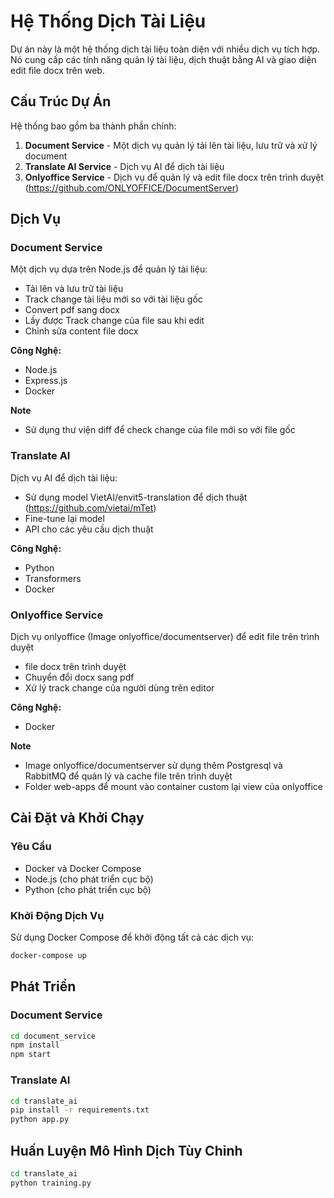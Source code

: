 # Hệ Thống Dịch Tài Liệu

Dự án này là một hệ thống dịch tài liệu toàn diện với nhiều dịch vụ tích hợp. Nó cung cấp các tính năng quản lý tài liệu, dịch thuật bằng AI và giao diện edit file docx trên web.

## Cấu Trúc Dự Án

Hệ thống bao gồm ba thành phần chính:

1. **Document Service** - Một dịch vụ quản lý tải lên tài liệu, lưu trữ và xử lý document
2. **Translate AI Service** - Dịch vụ AI để dịch tài liệu
3. **Onlyoffice Service** - Dịch vụ để quản lý và edit file docx trên trình duyệt (https://github.com/ONLYOFFICE/DocumentServer)

## Dịch Vụ

### Document Service

Một dịch vụ dựa trên Node.js để quản lý tài liệu:

- Tải lên và lưu trữ tài liệu
- Track change tài liệu mới so với tài liệu gốc
- Convert pdf sang docx
- Lấy được Track change của file sau khi edit
- Chỉnh sửa content file docx

**Công Nghệ:**
- Node.js
- Express.js
- Docker

**Note**
- Sử dụng thư viện diff để check change của file mới so với file gốc

### Translate AI

Dịch vụ AI để dịch tài liệu:

- Sử dụng model VietAI/envit5-translation để dịch thuật (https://github.com/vietai/mTet)
- Fine-tune lại model
- API cho các yêu cầu dịch thuật

**Công Nghệ:**
- Python
- Transformers
- Docker

### Onlyoffice Service

Dịch vụ onlyoffice (Image onlyoffice/documentserver) để edit file trên trình duyệt

- file docx trên trình duyệt
- Chuyển đổi docx sang pdf
- Xử lý track change của người dùng trên editor

**Công Nghệ:**
- Docker

**Note**
- Image onlyoffice/documentserver sử dụng thêm Postgresql và RabbitMQ để quản lý và cache file trên trình duyệt
- Folder web-apps để mount vào container custom lại view của onlyoffice

## Cài Đặt và Khởi Chạy

### Yêu Cầu

- Docker và Docker Compose
- Node.js (cho phát triển cục bộ)
- Python (cho phát triển cục bộ)

### Khởi Động Dịch Vụ

Sử dụng Docker Compose để khởi động tất cả các dịch vụ:

```bash
docker-compose up
```

## Phát Triển

### Document Service

```bash
cd document_service
npm install
npm start
```

### Translate AI

```bash
cd translate_ai
pip install -r requirements.txt
python app.py
```

## Huấn Luyện Mô Hình Dịch Tùy Chỉnh

```bash
cd translate_ai
python training.py
```
